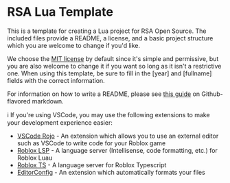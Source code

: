 # RSA Lua Template

This is a template for creating a Lua project for RSA Open Source. The included files provide a README, a license, and a basic project structure which you are welcome to change if you'd like. 

We choose the [MIT license](https://choosealicense.com/licenses/mit/) by default since it's simple and permissive, but you are also welcome to change it if you want so long as it isn't a restrictive one. When using this template, be sure to fill in the [year] and [fullname] fields with the correct information.

For information on how to write a README, please see [this guide](https://guides.github.com/pdfs/markdown-cheatsheet-online.pdf) on Github-flavored markdown.

ℹ️ If you're using VSCode, you may use the following extensions to make your development experience easier:

* [VSCode Rojo](https://marketplace.visualstudio.com/items?itemName=evaera.vscode-rojo) - An extension which allows you to use an external editor such as VSCode to write code for your Roblox game
* [Roblox LSP](https://marketplace.visualstudio.com/items?itemName=Nightrains.robloxlsp) - A language server (Intellisense, code formatting, etc.) for Roblox Luau
* [Roblox TS](https://marketplace.visualstudio.com/items?itemName=roblox-ts.vscode-roblox-ts) - A language server for Roblox Typescript
* [EditorConfig](https://marketplace.visualstudio.com/items?itemName=EditorConfig.EditorConfig) - An extension which automatically formats your files
